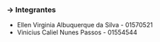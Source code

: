 ### -> Integrantes

* Ellen Virginia Albuquerque da Silva - 01570521
* Vinicius Caliel Nunes Passos - 01554544
